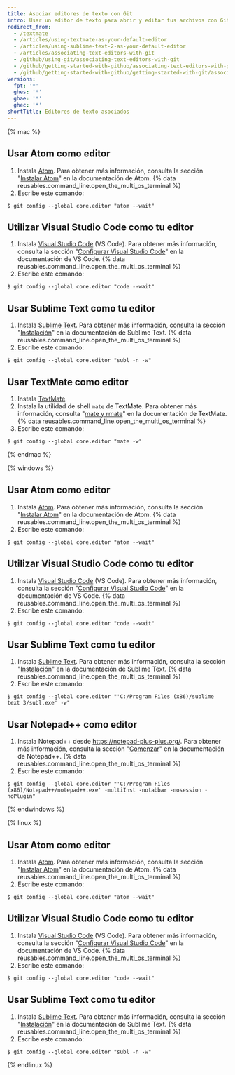 ```yaml
---
title: Asociar editores de texto con Git
intro: Usar un editor de texto para abrir y editar tus archivos con Git.
redirect_from:
  - /textmate
  - /articles/using-textmate-as-your-default-editor
  - /articles/using-sublime-text-2-as-your-default-editor
  - /articles/associating-text-editors-with-git
  - /github/using-git/associating-text-editors-with-git
  - /github/getting-started-with-github/associating-text-editors-with-git
  - /github/getting-started-with-github/getting-started-with-git/associating-text-editors-with-git
versions:
  fpt: '*'
  ghes: '*'
  ghae: '*'
  ghec: '*'
shortTitle: Editores de texto asociados
---
```


{% mac %}

## Usar Atom como editor

1. Instala [Atom](https://atom.io/). Para obtener más información, consulta la sección "[Instalar Atom](https://flight-manual.atom.io/getting-started/sections/installing-atom/)" en la documentación de Atom.
{% data reusables.command_line.open_the_multi_os_terminal %}
3. Escribe este comando:
  ```shell
  $ git config --global core.editor "atom --wait"
  ```

## Utilizar Visual Studio Code como tu editor

1. Instala [ Visual Studio Code](https://code.visualstudio.com/) (VS Code). Para obtener más información, consulta la sección "[Configurar Visual Studio Code](https://code.visualstudio.com/Docs/setup/setup-overview)" en la documentación de VS Code.
{% data reusables.command_line.open_the_multi_os_terminal %}
3. Escribe este comando:
  ```shell
  $ git config --global core.editor "code --wait"
 ```

## Usar Sublime Text como tu editor

1. Instala [Sublime Text](https://www.sublimetext.com/). Para obtener más información, consulta la sección "[Instalación](https://docs.sublimetext.io/guide/getting-started/installation.html)" en la documentación de Sublime Text.
{% data reusables.command_line.open_the_multi_os_terminal %}
3. Escribe este comando:
  ```shell
  $ git config --global core.editor "subl -n -w"
  ```

## Usar TextMate como editor

1. Instala [TextMate](https://macromates.com/).
2. Instala la utilidad de shell `mate` de TextMate. Para obtener más información, consulta "[mate y rmate](https://macromates.com/blog/2011/mate-and-rmate/)" en la documentación de TextMate.
{% data reusables.command_line.open_the_multi_os_terminal %}
4. Escribe este comando:
  ```shell
  $ git config --global core.editor "mate -w"
  ```
{% endmac %}

{% windows %}

## Usar Atom como editor

1. Instala [Atom](https://atom.io/). Para obtener más información, consulta la sección "[Instalar Atom](https://flight-manual.atom.io/getting-started/sections/installing-atom/)" en la documentación de Atom.
{% data reusables.command_line.open_the_multi_os_terminal %}
3. Escribe este comando:
  ```shell
  $ git config --global core.editor "atom --wait"
  ```

## Utilizar Visual Studio Code como tu editor

1. Instala [ Visual Studio Code](https://code.visualstudio.com/) (VS Code). Para obtener más información, consulta la sección "[Configurar Visual Studio Code](https://code.visualstudio.com/Docs/setup/setup-overview)" en la documentación de VS Code.
{% data reusables.command_line.open_the_multi_os_terminal %}
3. Escribe este comando:
  ```shell
  $ git config --global core.editor "code --wait"
 ```

## Usar Sublime Text como tu editor

1. Instala [Sublime Text](https://www.sublimetext.com/). Para obtener más información, consulta la sección "[Instalación](https://docs.sublimetext.io/guide/getting-started/installation.html)" en la documentación de Sublime Text.
{% data reusables.command_line.open_the_multi_os_terminal %}
3. Escribe este comando:
  ```shell
  $ git config --global core.editor "'C:/Program Files (x86)/sublime text 3/subl.exe' -w"
  ```

## Usar Notepad++ como editor

1. Instala Notepad++ desde https://notepad-plus-plus.org/. Para obtener más información, consulta la sección "[Comenzar](https://npp-user-manual.org/docs/getting-started/)" en la documentación de Notepad++.
{% data reusables.command_line.open_the_multi_os_terminal %}
3. Escribe este comando:
  ```shell
  $ git config --global core.editor "'C:/Program Files (x86)/Notepad++/notepad++.exe' -multiInst -notabbar -nosession -noPlugin"
  ```
{% endwindows %}

{% linux %}

## Usar Atom como editor

1. Instala [Atom](https://atom.io/). Para obtener más información, consulta la sección "[Instalar Atom](https://flight-manual.atom.io/getting-started/sections/installing-atom/)" en la documentación de Atom.
{% data reusables.command_line.open_the_multi_os_terminal %}
3. Escribe este comando:
  ```shell
  $ git config --global core.editor "atom --wait"
  ```

## Utilizar Visual Studio Code como tu editor

1. Instala [ Visual Studio Code](https://code.visualstudio.com/) (VS Code). Para obtener más información, consulta la sección "[Configurar Visual Studio Code](https://code.visualstudio.com/Docs/setup/setup-overview)" en la documentación de VS Code.
{% data reusables.command_line.open_the_multi_os_terminal %}
3. Escribe este comando:
  ```shell
  $ git config --global core.editor "code --wait"
 ```

## Usar Sublime Text como tu editor

1. Instala [Sublime Text](https://www.sublimetext.com/). Para obtener más información, consulta la sección "[Instalación](https://docs.sublimetext.io/guide/getting-started/installation.html)" en la documentación de Sublime Text.
{% data reusables.command_line.open_the_multi_os_terminal %}
3. Escribe este comando:
  ```shell
  $ git config --global core.editor "subl -n -w"
  ```

{% endlinux %}
